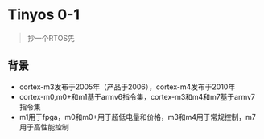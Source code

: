 # Tinyos 0-1
>  抄一个RTOS先

## 背景
 * cortex-m3发布于2005年（产品于2006），cortex-m4发布于2010年
 * cortex-m0,m0+和m1基于armv6指令集，cortex-m3和m4和m7基于armv7指令集
 * m1用于fpga，m0和m0+用于超低电量和价格，m3和m4用于常规控制，m7用于高性能控制
